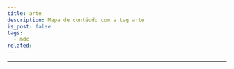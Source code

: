 ```yaml
---
title: arte
description: Mapa de contéudo com a tag arte
is_post: false
tags:
  - mdc
related:
---
```

----
